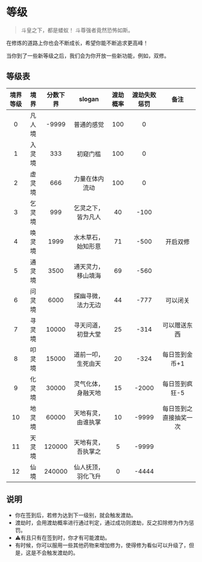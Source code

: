 # 等级
> 斗皇之下，都是蝼蚁！
> 斗尊强者竟然恐怖如斯。

在修炼的道路上你也会不断成长，希望你能不断追求更高峰！

当你到了一些新等级之后，我们会为你开放一些新功能，例如，双修。

## 等级表

| 境界等级 |  境界  | 分数下界 |       slogan       | 渡劫概率 | 渡劫失败惩罚 |      备注      |
| :------: | :----: | :------: | :----------------: | :------: | :----------: | :------------: |
|    0     | 凡人境 |  -9999   |     普通的感觉     |   100    |      0       |                |
|    1     | 入灵境 |   333    |      初窥门槛      |   100    |      0       |                |
|    2     | 虚灵境 |   666    |   力量在体内流动   |   100    |      0       |                |
|    3     | 乞灵境 |   999    | 乞灵之下，皆为凡人 |    40    |     -100     |      |
|    4     | 唤灵境 |   1999   | 水木草石，始知形意 |    71    |     -500     | 开启双修     |
|    5     | 通灵境 |   3500   | 通天灵力，移山填海 |    69    |     -560     |    |
|    6     | 问灵境 |   6000   | 探幽寻微，法力无边 |    44    |     -777     | 可以闭关              |
|    7     | 寻灵境 |  10000   | 寻天问道，初登大堂 |    25    |     -314     | 可以赠送东西 |
|    8     | 叩灵境 |  15000   | 道前一叩，生死由天 |    20    |     -324     | 每日签到金币+1               |
|    9     | 化灵境 |  30000   | 灵气化体，身融天地 |    15    |    -2000     | 每日签到疯狂-5               |
|    10    | 地灵境 |  60000   | 天地有灵，由谁执掌 |    10    |    -9999     | 每日签到之直接抽奖一次               |
|    11    | 天灵境 |  120000  | 天地有灵，吾执掌之 |    5     |    -9999     |                |
|    12    |  仙境  |  240000  | 仙人抚顶，羽化飞升 |    0     |    -4444     |                |

## 说明
+ 你在签到后，若修为达到下一级别，就会触发渡劫。
+ 渡劫时，会用渡劫概率进行通过判定，通过成功则渡劫，反之扣除修为作为惩罚。
+ ⚠有且只有在签到时，你才有可能渡劫。
+ 有时候，你可以服用一些其他药物来增加修为，使得修为看似可以升级了，但是，这是不会触发渡劫的。